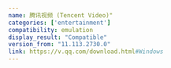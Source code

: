 ```yaml
---
name: 腾讯视频 (Tencent Video)"
categories: ['entertainment']
compatibility: emulation
display_result: "Compatible"
version_from: "11.113.2730.0"
link: https://v.qq.com/download.html#Windows
---
```

